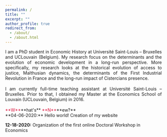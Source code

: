 ```yaml
---
permalink: /
title: ""
excerpt: ""
author_profile: true
redirect_from: 
  - /about/
  - /about.html
---
```


<div style="text-align: justify"> 
I am a PhD student in Economic History at Université Saint-Louis – Bruxelles and UCLouvain (Belgium). My research focus on the determinants and the evolution of economic development in a long-run perspective. More specifically, my research looks at the historical evolution of access to justice, Malthusian dynamics, the determinants of the First Industrial Revolution in France and the long-run impact of Cistercians presence.</div>
<br/>
<div style="text-align: justify"> 
I am currently full-time teaching assistant at Université Saint-Louis – Bruxelles. Prior to that, I obtained my Master at the Economics School of Louvain (UCLouvain, Belgium) in 2016.</div>
<br/>
<span style="color:#dc143c"> **W**</span>**hat's** <span style="color:#dc143c"> **N**</span>**ew?**
<br/>
**04-06-2020:** Hello world! Creation of my website 

**12-18-2020:** Organization of the first online Doctoral Workshop in Economics 


